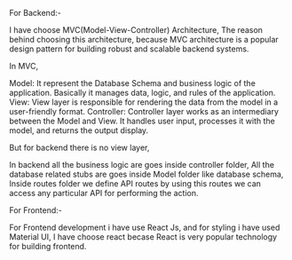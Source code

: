 For Backend:-

I have choose MVC(Model-View-Controller) Architecture, The reason behind choosing this architecture, because MVC architecture is a popular design pattern for building robust and scalable backend systems.

In MVC,

Model: It represent the Database Schema and business logic of the application. Basically it manages data, logic, and rules of the application.
View: View layer is responsible for rendering the data from the model in a user-friendly format.
Controller: Controller layer works as an intermediary between the Model and View. It handles user input, processes it with the model, and returns the output display.

But for backend there is no view layer,

In backend all the business logic are goes inside controller folder,
All the database related stubs are goes inside Model folder like database schema,
Inside routes folder we define API routes by using this routes we can access any particular API for performing the action.

For Frontend:-

For Frontend development i have use React Js, and for styling i have used Material UI, I have choose react becase React is very popular technology for building frontend.
